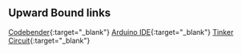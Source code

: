 ## Upward Bound links

[Codebender](https://edu.codebender.cc/class/7vukg){:target="_blank"}
[Arduino IDE](https://auth.arduino.cc/login/){:target="_blank"}
[Tinker Circuit](https://www.tinkercad.com/things/919pX12BbXl-upward-bound/editel){:target="_blank"}

